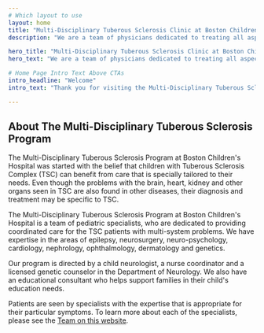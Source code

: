 ```yaml
---
# Which layout to use
layout: home
title: "Multi-Disciplinary Tuberous Sclerosis Clinic at Boston Children's Hospital"
description: "We are a team of physicians dedicated to treating all aspects of Tuberous Sclerosis Complex (TSC) and other neurodevelopmental disorders. We hope that you will find this website informative and helpful."

hero_title: "Multi-Disciplinary Tuberous Sclerosis Clinic at Boston Children's Hospital"
hero_text: "We are a team of physicians dedicated to treating all aspects of Tuberous Sclerosis Complex (TSC) and other neurodevelopmental disorders."

# Home Page Intro Text Above CTAs
intro_headline: "Welcome"
intro_text: "Thank you for visiting the Multi-Disciplinary Tuberous Sclerosis Clinic at Boston Children's Hospital. We are a team of physicians dedicated to treating all aspects of Tuberous Sclerosis Complex (TSC) and other neurodevelopmental disorders. We hope that you will find this website informative and helpful. "

---
```


## About The Multi-Disciplinary Tuberous Sclerosis Program
The Multi-Disciplinary Tuberous Sclerosis Program at Boston Children's Hospital was started with the belief that children with Tuberous Sclerosis Complex (TSC) can benefit from care that is specially tailored to their needs. Even though the problems with the brain, heart, kidney and other organs seen in TSC are also found in other diseases, their diagnosis and treatment may be specific to TSC.

The Multi-Disciplinary Tuberous Sclerosis Program at Boston Children's Hospital is a team of pediatric specialists, who are dedicated to providing coordinated care for the TSC patients with multi-system problems. We have expertise in the areas of epilepsy, neurosurgery, neuro-psychology, cardiology, nephrology, ophthalmology, dermatology and genetics.

Our program is directed by a child neurologist, a nurse coordinator and a licensed genetic counselor in the Department of Neurology. We also have an educational consultant who helps support families in their child's education needs.

Patients are seen by specialists with the expertise that is appropriate for their particular symptoms. To learn more about each of the specialists, please see the [Team on this website](team).